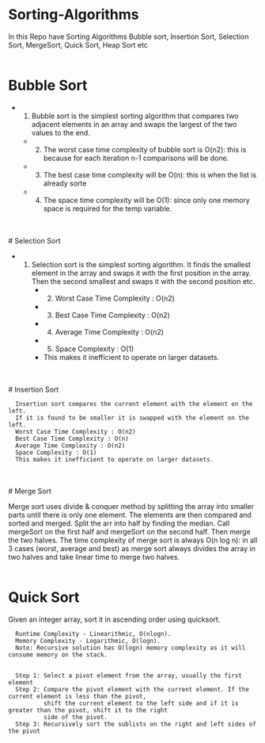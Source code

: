 # Sorting-Algorithms
In this Repo have Sorting Algorithms Bubble sort, Insertion Sort, Selection Sort, MergeSort, Quick Sort, Heap Sort etc
<br>
<br>
# Bubble Sort
* 1. Bubble sort is the simplest sorting algorithm that compares two adjacent elements in an array and swaps the largest of the two values to  the end.
    *  2. The worst case time complexity of bubble sort is O(n2): this is because for each iteration n-1 comparisons will be done.
    *  3. The best case  time complexity will be O(n): this is when the list is already sorte
    *  4. The space time complexity will be O(1): since only one memory space is required for the temp variable.

<br>
<br>
# Selection Sort

* 1. Selection sort is the simplest sorting algorithm. It finds the smallest element in the array and swaps it with the first position in the array. Then the second smallest and swaps it with the second position etc.
      *  2. Worst Case Time Complexity : O(n2)
      *  3. Best Case Time Complexity : O(n2)
      *  4. Average Time Complexity : O(n2)
      *  5. Space Complexity : O(1)
      *  This makes it inefficient to operate on larger datasets.
        
 <br>
 <br>
 # Insertion Sort
 
      Insertion sort compares the current element with the element on the left.
      If it is found to be smaller it is swapped with the element on the left.
      Worst Case Time Complexity : O(n2)
      Best Case Time Complexity : O(n)
      Average Time Complexity : O(n2)
      Space Complexity : O(1)
      This makes it inefficient to operate on larger datasets.
<br>
<br>
# Merge Sort

Merge sort uses divide & conquer method by splitting the array into smaller parts until there is only one element.
      The elements are then compared and sorted and merged.
      Split the arr into half by finding the median.
      Call mergeSort on the first half and mergeSort on the second half. Then merge the two halves.
      The time complexity of merge sort is always O(n log n): in all 3 cases (worst, average and best) as merge sort
      always divides the array in two halves and take linear time to merge two halves.
<br>
<br>
# Quick Sort 

Given an integer array, sort it in ascending order using quicksort.
     
      Runtime Complexity - Linearithmic, O(nlogn).
      Memory Complexity - Logarithmic, O(logn).
      Note: Recursive solution has O(logn) memory complexity as it will consume memory on the stack.
   
     
      Step 1: Select a pivot element from the array, usually the first element
      Step 2: Compare the pivot element with the current element. If the current element is less than the pivot,
              shift the current element to the left side and if it is greater than the pivot, shift it to the right
              side of the pivot.
      Step 3: Recursively sort the sublists on the right and left sides of the pivot


        
